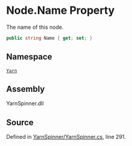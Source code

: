 <!-- This file was generated by a tool. Do not edit this file by hand. -->

# Node.Name Property

The name of this node.


```csharp
public string Name { get; set; }
```



## Namespace
[`Yarn`](/api/csharp/yarn/README.md)

## Assembly
YarnSpinner.dll

## Source
Defined in [YarnSpinner/YarnSpinner.cs](https://github.com/YarnSpinnerTool/YarnSpinner//blob/develop/YarnSpinner/YarnSpinner.cs#L291), line 291.
